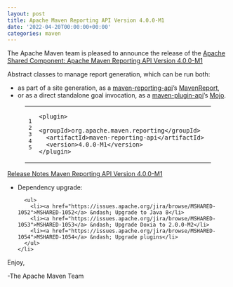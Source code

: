 ```yaml
---
layout: post
title: Apache Maven Reporting API Version 4.0.0-M1
date: '2022-04-20T00:00:00+00:00'
categories: maven
---
```

<div class="entry-content"><p>The Apache Maven team is pleased to announce the release of the
  <a href="https://maven.apache.org/shared/maven-reporting-api/">Apache Shared Component: Apache Maven Reporting API Version 4.0.0-M1</a></p>

  <p>Abstract classes to manage report generation, which can be run both:</p>

  <ul>
    <li>as part of a site generation, as a <a href="https://maven.apache.org/shared/maven-reporting-api/">maven-reporting-api</a>&rsquo;s <a href="https://maven.apache.org/shared/maven-reporting-api/apidocs/org/apache/maven/reporting/MavenReport.html">MavenReport</a>,</li>
    <li>or as a direct standalone goal invocation, as a <a href="https://maven.apache.org/ref/current/maven-plugin-api/">maven-plugin-api</a>&rsquo;s <a href="https://maven.apache.org/ref/current/maven-plugin-api/apidocs/org/apache/maven/plugin/Mojo.html">Mojo</a>.</li>
  </ul>


  <figure class='code'><figcaption><span></span></figcaption><div class="highlight"><table><tr><td class="gutter"><pre class="line-numbers"><span class='line-number'>1</span>
<span class='line-number'>2</span>
<span class='line-number'>3</span>
<span class='line-number'>4</span>
<span class='line-number'>5</span>
</pre></td><td class='code'><pre><code class='xml'><span class='line'><span class="nt">&lt;plugin&gt;</span>
</span><span class='line'>  <span class="nt">&lt;groupId&gt;</span>org.apache.maven.reporting<span class="nt">&lt;/groupId&gt;</span>
</span><span class='line'>  <span class="nt">&lt;artifactId&gt;</span>maven-reporting-api<span class="nt">&lt;/artifactId&gt;</span>
</span><span class='line'>  <span class="nt">&lt;version&gt;</span>4.0.0-M1<span class="nt">&lt;/version&gt;</span>
</span><span class='line'><span class="nt">&lt;/plugin&gt;</span>
</span></code></pre></td></tr></table></div></figure>




  <!-- more -->


  <p><a href="https://issues.apache.org/jira/secure/ReleaseNote.jspa?version=12351595&amp;styleName=Text&amp;projectId=12317922">Release Notes Maven Reporting API Version 4.0.0-M1</a></p>

  <ul>
    <li><p>Dependency upgrade:</p>

      <ul>
        <li><a href="https://issues.apache.org/jira/browse/MSHARED-1052">MSHARED-1052</a> &ndash; Upgrade to Java 8</li>
        <li><a href="https://issues.apache.org/jira/browse/MSHARED-1053">MSHARED-1053</a> &ndash; Upgrade Doxia to 2.0.0-M2</li>
        <li><a href="https://issues.apache.org/jira/browse/MSHARED-1054">MSHARED-1054</a> &ndash; Upgrade plugins</li>
      </ul>
    </li>
  </ul>


  <p>Enjoy,</p>

  <p>-The Apache Maven Team</p>
</div>
